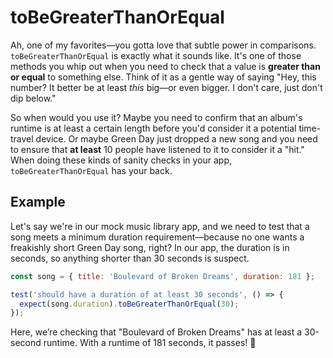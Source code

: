 # toBeGreaterThanOrEqual

Ah, one of my favorites—you gotta love that subtle power in comparisons. `toBeGreaterThanOrEqual` is exactly what it sounds like. It's one of those methods you whip out when you need to check that a value is **greater than or equal** to something else. Think of it as a gentle way of saying "Hey, this number? It better be at least _this_ big—or even bigger. I don't care, just don't dip below."

So when would you use it? Maybe you need to confirm that an album's runtime is at least a certain length before you'd consider it a potential time-travel device. Or maybe Green Day just dropped a new song and you need to ensure that **at least** 10 people have listened to it to consider it a "hit." When doing these kinds of sanity checks in your app, `toBeGreaterThanOrEqual` has your back.

## Example

Let's say we're in our mock music library app, and we need to test that a song meets a minimum duration requirement—because no one wants a freakishly short Green Day song, right? In our app, the duration is in seconds, so anything shorter than 30 seconds is suspect.

```javascript
const song = { title: 'Boulevard of Broken Dreams', duration: 181 };

test('should have a duration of at least 30 seconds', () => {
  expect(song.duration).toBeGreaterThanOrEqual(30);
});
```

Here, we’re checking that "Boulevard of Broken Dreams" has at least a 30-second runtime. With a runtime of 181 seconds, it passes! 🎉
